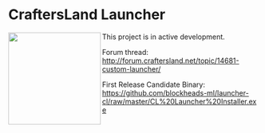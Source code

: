 # CraftersLand Launcher
<a href="http://craftersland.net"><img src="http://forum.craftersland.net/public/style_images/5_logo.png" width="185" align="left"></a>
This project is in active development. 

Forum thread: http://forum.craftersland.net/topic/14681-custom-launcher/

First Release Candidate Binary: https://github.com/blockheads-ml/launcher-cl/raw/master/CL%20Launcher%20Installer.exe
